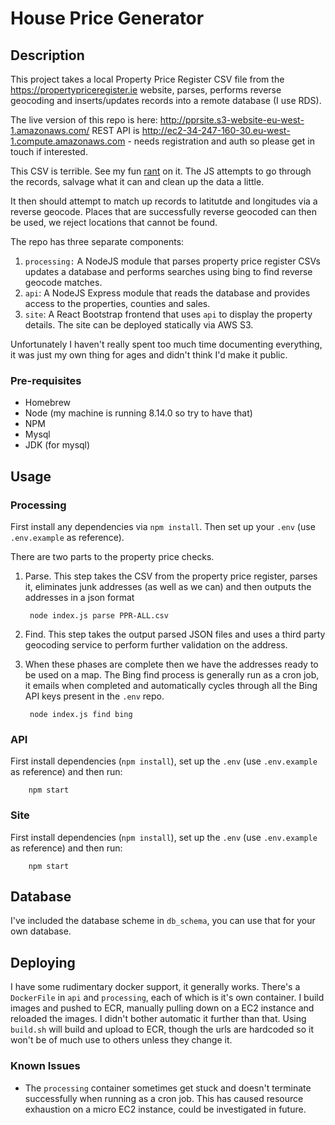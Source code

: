 # House Price Generator

## Description

This project takes a local Property Price Register CSV file from the https://propertypriceregister.ie website, parses, performs reverse geocoding and inserts/updates records into a remote database (I use RDS).

The live version of this repo is here: http://pprsite.s3-website-eu-west-1.amazonaws.com/
REST API is http://ec2-34-247-160-30.eu-west-1.compute.amazonaws.com - needs registration and auth so please get in touch if interested.

This CSV is terrible. See my fun [rant](https://medium.com/@parrotbait/the-property-price-register-a-rant-f55ca421e798) on it.
The JS attempts to go through the records, salvage what it can and clean up the data a little.

It then should attempt to match up records to latitutde and longitudes via a reverse geocode.
Places that are successfully reverse geocoded can then be used, we reject locations that cannot be found.

The repo has three separate components:

1. `processing:` A NodeJS module that parses property price register CSVs updates a database and performs searches using bing to find reverse geocode matches.
2. `api`: A NodeJS Express module that reads the database and provides access to the properties, counties and sales.
3. `site`: A React Bootstrap frontend that uses `api` to display the property details. The site can be deployed statically via AWS S3.

Unfortunately I haven't really spent too much time documenting everything, it was just my own thing for ages and didn't think I'd make it public.

### Pre-requisites

* Homebrew
* Node (my machine is running 8.14.0 so try to have that)
* NPM
* Mysql
* JDK (for mysql)

## Usage

### Processing

First install any dependencies via `npm install`. Then set up your `.env` (use `.env.example` as reference).

There are two parts to the property price checks.

1. Parse. This step takes the CSV from the property price register, parses it, eliminates junk addresses (as well as we can) and then outputs the addresses in a json format

        node index.js parse PPR-ALL.csv

2. Find. This step takes the output parsed JSON files and uses a third party geocoding service to perform further validation on the address.
3. When these phases are complete then we have the addresses ready to be used on a map. The Bing find process is generally run as a cron job, it emails when completed and automatically cycles through all the Bing API keys present in the `.env` repo.

        node index.js find bing

### API

First install dependencies (`npm install`), set up the `.env` (use `.env.example` as reference) and then run:

        npm start

### Site

First install dependencies (`npm install`), set up the `.env` (use `.env.example` as reference) and then run:

        npm start

## Database

I've included the database scheme in `db_schema`, you can use that for your own database.

## Deploying

I have some rudimentary docker support, it generally works. There's a `DockerFile` in `api` and `processing`, each of which is it's own container.
I build images and pushed to ECR, manually pulling down on a EC2 instance and reloaded the images. I didn't bother automatic it further than that. Using `build.sh` will build and upload to ECR, though the urls are hardcoded so it won't be of much use to others unless they change it.

### Known Issues

* The `processing` container sometimes get stuck and doesn't terminate successfully when running as a cron job. This has caused resource exhaustion on a micro EC2 instance, could be investigated in future.